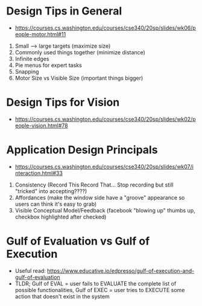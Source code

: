 # Design Tips in General
  - https://courses.cs.washington.edu/courses/cse340/20sp/slides/wk06/people-motor.html#11

  1. Small --> large targets (maximize size)
  2. Commonly used things together (minimize distance)
  3. Infinite edges
  4. Pie menus for expert tasks
  5. Snapping
  6. Motor Size vs Visible Size (important things bigger)
  
# Design Tips for Vision
- https://courses.cs.washington.edu/courses/cse340/20sp/slides/wk02/people-vision.html#78

# Application Design Principals
  - https://courses.cs.washington.edu/courses/cse340/20sp/slides/wk07/interaction.html#33

  1. Consistency (Record This Record That... Stop recording but still "tricked" into accepting????)
  2. Affordances (make the window side have a "groove" appearance so users can think it's easy to grab)
  3. Visible Conceptual Model/Feedback (facebook "blowing up" thumbs up, checkbox highlighted after checked)
  
 # Gulf of Evaluation vs Gulf of Execution
  - Useful read: https://www.educative.io/edpresso/gulf-of-execution-and-gulf-of-evaluation
  - TLDR; Gulf of EVAL = user fails to EVALUATE the complete list of possible functionalities, Gulf of EXEC = user tries to EXECUTE some action that doesn't exist in the system
